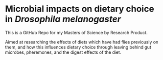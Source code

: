 # Microbial impacts on dietary choice in *Drosophila melanogaster*

This is a GitHub Repo for my Masters of Science by Research Product. 

Aimed at researching the effects of diets which have had flies previously on them, and how this influences dietary choice through leaving behind gut microbes, pheremones, and the digest effects of the diet. 